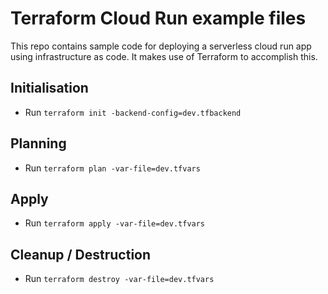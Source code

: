 # Terraform Cloud Run example files

This repo contains sample code for deploying a serverless cloud run app using infrastructure as code. It makes use of
Terraform to accomplish this.

## Initialisation

- Run `terraform init -backend-config=dev.tfbackend`

## Planning

- Run `terraform plan -var-file=dev.tfvars`

## Apply

- Run `terraform apply -var-file=dev.tfvars`

## Cleanup / Destruction

- Run `terraform destroy -var-file=dev.tfvars`
